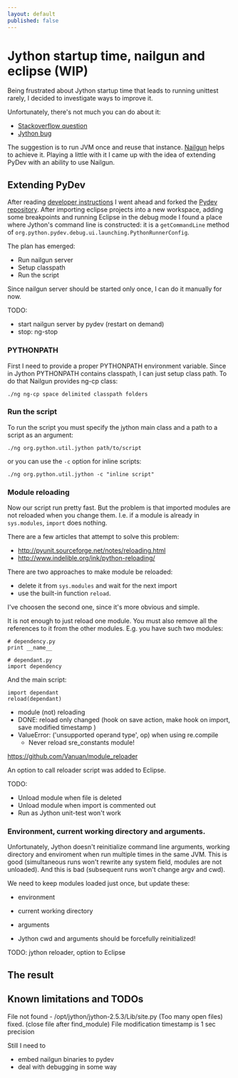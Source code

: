 ```yaml
---
layout: default
published: false
---
```


# Jython startup time, nailgun and eclipse (WIP)

Being frustrated about Jython startup time that leads to running unittest rarely, I decided to investigate ways to improve it.

Unfortunately, there's not much you can do about it: 

* [Stackoverflow question](http://stackoverflow.com/questions/1467827/how-do-i-make-pydev-jython-to-startup-faster-when-running-a-script)
* [Jython bug](http://bugs.jython.org/issue1380)

The suggestion is to run JVM once and reuse that instance. [Nailgun](http://www.martiansoftware.com/nailgun/background.html) helps to achieve it. Playing a little with it I came up with the idea of extending PyDev with an ability to use Nailgun.

## Extending PyDev

After reading [developer instructions](http://www.pydev.org/developers.html) I went ahead and forked the [Pydev repository](https://github.com/Vanuan/Pydev). After importing eclipse projects into a new workspace, adding some breakpoints and running Eclipse in the debug mode I found a place where Jython's command line is constructed: it is a `getCommandLine` method of `org.python.pydev.debug.ui.launching.PythonRunnerConfig`.

The plan has emerged:

* Run nailgun server
* Setup classpath
* Run the script

Since nailgun server should be started only once, I can do it manually for now.

TODO:

* start nailgun server by pydev (restart on demand)
* stop: ng-stop

### PYTHONPATH

First I need to provide a proper PYTHONPATH environment variable. Since in Jython PYTHONPATH contains classpath, I can just setup class path. To do that Nailgun provides ng-cp class:

    ./ng ng-cp space delimited classpath folders

### Run the script

To run the script you must specify the jython main class and a path to a script as an argument:

    ./ng org.python.util.jython path/to/script
    
or you can use the `-c` option for inline scripts:

    ./ng org.python.util.jython -c "inline script"

### Module reloading

Now our script run pretty fast. But the problem is that imported modules are not reloaded when you change them. I.e. if a module is already in `sys.modules`, `import` does nothing.

There are a few articles that attempt to solve this problem:

* http://pyunit.sourceforge.net/notes/reloading.html
* http://www.indelible.org/ink/python-reloading/

There are two approaches to make module be reloaded:

* delete it from `sys.modules` and wait for the next import
* use the built-in function `reload`.

I've choosen the second one, since it's more obvious and simple.

It is not enough to just reload one module. You must also remove all the references to it from the other modules. E.g. you have such two modules:

    # dependency.py
    print __name__
    
    # dependant.py
    import dependency

And the main script:

    import dependant
    reload(dependant)
    


* module (not) reloading
* DONE: reload only changed (hook on save action, make hook on import, save modified timestamp )
* ValueError: ('unsupported operand type', op) when using re.compile
  * Never reload sre_constants module!

https://github.com/Vanuan/module_reloader


An option to call reloader script was added to Eclipse.

TODO:

  * Unload module when file is deleted
  * Unload module when import is commented out
  * Run as Jython unit-test won't work




### Environment, current working directory and arguments.

Unfortunately, Jython doesn't reinitialize command line arguments, working directory and enviroment when run multiple times in the same JVM. This is good (simultaneous runs won't rewrite any system field, modules are not unloaded). And this is bad (subsequent runs won't change argv and cwd).

We need to keep modules loaded just once, but update these:

* environment
* current working directory
* arguments


* Jython cwd and arguments should be forcefully reinitialized!

TODO: jython reloader, option to Eclipse


## The result

## Known limitations and TODOs

File not found - /opt/jython/jython-2.5.3/Lib/site.py (Too many open files) fixed. (close file after find_module)
File modification timestamp is 1 sec precision

Still I need to 

* embed nailgun binaries to pydev
* deal with debugging in some way